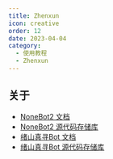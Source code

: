 ```yaml
---
title: Zhenxun
icon: creative
order: 12
date: 2023-04-04
category:
  - 使用教程
  - Zhenxun
---
```


## 关于

- [NoneBot2 文档](https://v2.nonebot.dev)
- [NoneBot2 源代码存储库](https://github.com/nonebot/nonebot2)
- [绪山真寻Bot 文档](https://hibikier.github.io/zhenxun_bot)
- [绪山真寻Bot 源代码存储库](https://github.com/HibiKier/zhenxun_bot)